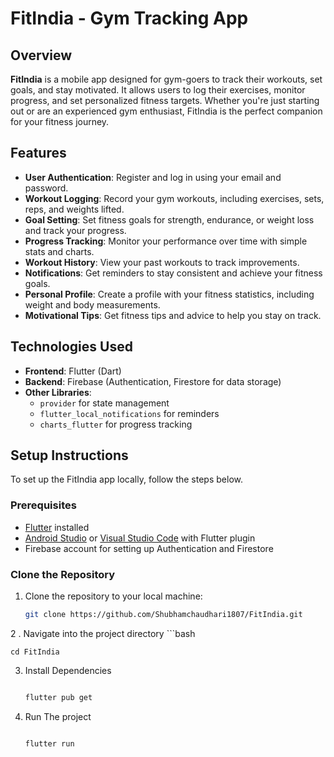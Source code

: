 # FitIndia - Gym Tracking App

## Overview

**FitIndia** is a mobile app designed for gym-goers to track their workouts, set goals, and stay motivated. It allows users to log their exercises, monitor progress, and set personalized fitness targets. Whether you're just starting out or are an experienced gym enthusiast, FitIndia is the perfect companion for your fitness journey.

## Features

- **User Authentication**: Register and log in using your email and password.
- **Workout Logging**: Record your gym workouts, including exercises, sets, reps, and weights lifted.
- **Goal Setting**: Set fitness goals for strength, endurance, or weight loss and track your progress.
- **Progress Tracking**: Monitor your performance over time with simple stats and charts.
- **Workout History**: View your past workouts to track improvements.
- **Notifications**: Get reminders to stay consistent and achieve your fitness goals.
- **Personal Profile**: Create a profile with your fitness statistics, including weight and body measurements.
- **Motivational Tips**: Get fitness tips and advice to help you stay on track.

## Technologies Used

- **Frontend**: Flutter (Dart)
- **Backend**: Firebase (Authentication, Firestore for data storage)
- **Other Libraries**: 
  - `provider` for state management
  - `flutter_local_notifications` for reminders
  - `charts_flutter` for progress tracking

## Setup Instructions

To set up the FitIndia app locally, follow the steps below.

### Prerequisites

- [Flutter](https://flutter.dev/docs/get-started/install) installed
- [Android Studio](https://developer.android.com/studio) or [Visual Studio Code](https://code.visualstudio.com/) with Flutter plugin
- Firebase account for setting up Authentication and Firestore

### Clone the Repository

1. Clone the repository to your local machine:

   ```bash
   git clone https://github.com/Shubhamchaudhari1807/FitIndia.git
2 . Navigate into the project directory
     ```bash
     
    cd FitIndia
    
3. Install Dependencies
      ```bash
      
    flutter pub get
   
5. Run The project
     ```bash
     
    flutter run
    
